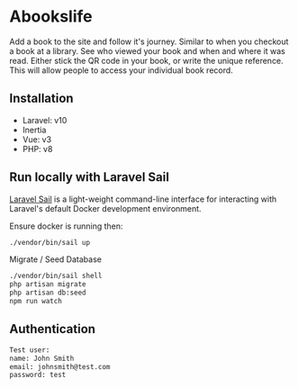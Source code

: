 # Abookslife
Add a book to the site and follow it's journey. Similar to when you checkout a book at a library. See who viewed your book and when and where it was read. Either stick the QR code in your book, or write the unique reference. This will allow people to access your individual book record.

## Installation

- Laravel: v10
- Inertia
- Vue: v3
- PHP: v8

## Run locally with Laravel Sail

<a href="https://laravel.com/docs/10.x/sail">Laravel Sail</a> is a light-weight command-line interface for interacting with Laravel's default Docker development environment. 

Ensure docker is running then: 

```bash
./vendor/bin/sail up
```

Migrate / Seed Database
```bash
./vendor/bin/sail shell
php artisan migrate
php artisan db:seed
npm run watch
```

## Authentication

```bash
Test user:
name: John Smith
email: johnsmith@test.com
password: test
```
